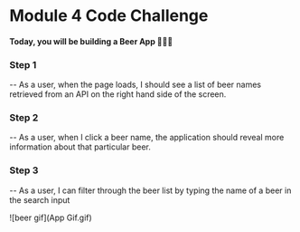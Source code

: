 # Module 4 Code Challenge

#### Today, you will be building a Beer App 🍺🍺🍺

### Step 1

-- As a user, when the page loads, I should see a list of beer names retrieved from an API on the right hand side of the screen.

### Step 2

-- As a user, when I click a beer name, the application should reveal more information about that particular beer.

### Step 3

-- As a user, I can filter through the beer list by typing the name of a beer in the search input

![beer gif](App Gif.gif)
